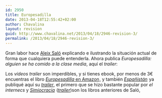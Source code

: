 ```yaml
---
id: 2950
title: Europesadilla
date: 2013-04-18T12:55:42+02:00
author: Chavalina
layout: revision
guid: http://www.chavalina.net/2013/04/18/2946-revision-3/
permalink: /2013/04/18/2946-revision-3/
---
```

Gran labor hace <a href="http://aleixsalo.com/" target="_blank">Aleix Saló</a> explicando e ilustrando la situación actual de forma que cualquiera puede entenderla. Ahora publica _Europesadilla: alguien se ha comido a la clase media_, aquí el _trailer_:



Los _vídeos trailer_ son imperdibles, y si tienes ebook, por menos de 3€ encuentras el libro [_Europesadilla_ en Amazon](http://www.amazon.es/gp/product/B00C23WAJ2/ref=as_li_ss_tl?ie=UTF8&camp=3626&creative=24822&creativeASIN=B00C23WAJ2&linkCode=as2&tag=chavadiari-21)<img src="http://www.assoc-amazon.es/e/ir?t=chavadiari-21&#038;l=as2&#038;o=30&#038;a=B00C23WAJ2" width="1" height="1" border="0" alt="" style="border:none !important; margin:0px !important;" />, y también [_Españistán_](http://www.amazon.es/gp/product/B007TLC10A/ref=as_li_ss_tl?ie=UTF8&camp=3626&creative=24822&creativeASIN=B007TLC10A&linkCode=as2&tag=chavadiari-21)<img src="http://www.assoc-amazon.es/e/ir?t=chavadiari-21&#038;l=as2&#038;o=30&#038;a=B007TLC10A" width="1" height="1" border="0" alt="" style="border:none !important; margin:0px !important;" /> ya publiqué aquí su <a href="http://www.chavalina.net/2011/05/31/como-llegamos-de-la-burbuja-inmobiliaria-a-la-crisis/" target="_blank"><em>trailer</em></a>, el primero que se hizo bastante popular por _el internecs_ y [_Simiocracia_](http://www.amazon.es/gp/product/8499896979/ref=as_li_ss_tl?ie=UTF8&camp=3626&creative=24822&creativeASIN=8499896979&linkCode=as2&tag=chavadiari-21)<img src="http://www.assoc-amazon.es/e/ir?t=chavadiari-21&#038;l=as2&#038;o=30&#038;a=8499896979" width="1" height="1" border="0" alt="" style="border:none !important; margin:0px !important;" /> (<a href="http://aleixsalo.com/blog/?cat=5" target="_blank"><em>trailer</em></a>)son los libros anteriores de Saló,